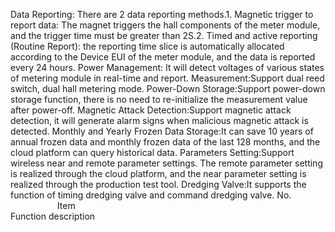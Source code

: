 Data Reporting: There are 2 data reporting methods.1. Magnetic trigger to report data: The magnet triggers the hall components of the meter module, and the trigger time must be greater than 2S.2. Timed and active reporting (Routine Report): the reporting time slice is automatically allocated according to the Device EUI of the meter module, and the data is reported every 24 hours.
Power Management: It will detect voltages of various states of metering module in real-time and report.
Measurement:Support dual reed switch, dual hall metering mode.
Power-Down Storage:Support power-down storage function, there is no need to re-initialize the measurement value after power-off.
Magnetic Attack Detection:Support magnetic attack detection, it will generate alarm signs when malicious magnetic attack is detected.
Monthly and Yearly Frozen Data Storage:It can save 10 years of annual frozen data and monthly frozen data of the last 128 months, and the cloud platform can query historical data.
Parameters Setting:Support wireless near and remote parameter settings. The remote parameter setting is realized through the cloud platform, and the near parameter setting is realized through the production test tool.
Dredging Valve:It supports the function of timing dredging valve and command dredging valve.
No.                                 Item                                                                                          Function description

